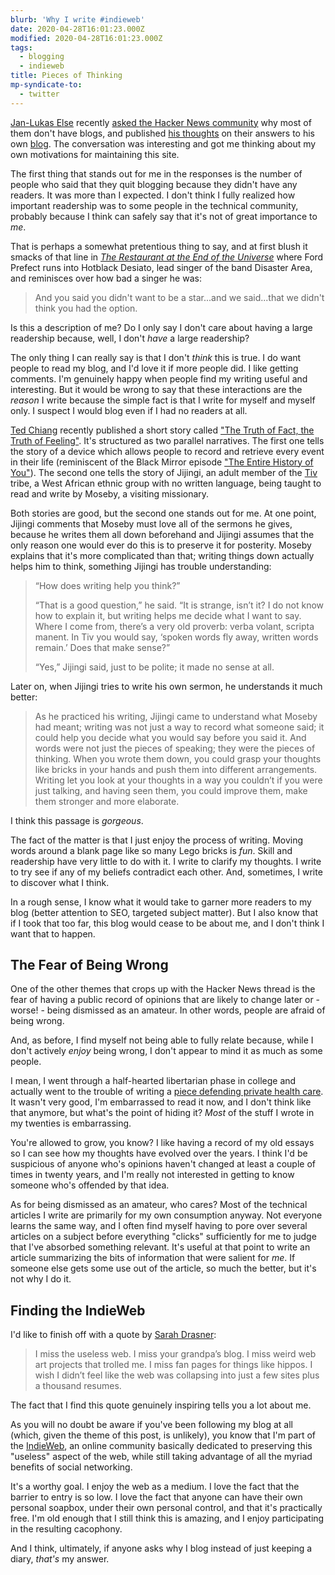```yaml
---
blurb: 'Why I write #indieweb'
date: 2020-04-28T16:01:23.000Z
modified: 2020-04-28T16:01:23.000Z
tags:
  - blogging
  - indieweb
title: Pieces of Thinking
mp-syndicate-to:
  - twitter
---
```


[Jan-Lukas Else][1] recently [asked the Hacker News community][2] why most
of them don't have blogs, and published [his thoughts][3] on their answers
to his own [blog][4].  The conversation was interesting and got me thinking
about my own motivations for maintaining this site.

The first thing that stands out for me in the responses is the number of
people who said that they quit blogging because they didn't have any
readers.  It was more than I expected.  I don't think I fully realized how
important readership was to some people in the technical community, probably
because I think can safely say that it's not of great importance to *me*.

That is perhaps a somewhat pretentious thing to say, and at first blush it
smacks of that line in *[The Restaurant at the End of the Universe][5]*
where Ford Prefect runs into Hotblack Desiato, lead singer of the band
Disaster Area, and reminisces over how bad a singer he was:

> And you said you didn't want to be a star...and we said...that we didn't
> think you had the option.

Is this a description of me?  Do I only say I don't care about having a
large readership because, well, I don't *have* a large readership?

The only thing I can really say is that I don't *think* this is true.  I do
want people to read my blog, and I'd love it if more people did.  I like
getting comments.  I'm genuinely happy when people find my writing useful
and interesting.  But it would be wrong to say that these interactions are
the *reason* I write because the simple fact is that I write for myself and
myself only.  I suspect I would blog even if I had no readers at all.

[Ted Chiang][6] recently published a short story called ["The Truth of Fact,
the Truth of Feeling"][7].  It's structured as two parallel narratives.  The
first one tells the story of a device which allows people to record and
retrieve every event in their life (reminiscent of the Black Mirror episode
["The Entire History of You"][9]).  The second one tells the story of
Jijingi, an adult member of the [Tiv][8] tribe, a West African ethnic group
with no written language, being taught to read and write by Moseby, a
visiting missionary.

Both stories are good, but the second one stands out for me.  At one point,
Jijingi comments that Moseby must love all of the sermons he gives, because
he writes them all down beforehand and Jijingi assumes that the only reason
one would ever do this is to preserve it for posterity.  Moseby explains
that it's more complicated than that; writing things down actually helps him
to think, something Jijingi has trouble understanding:

> “How does writing help you think?”
>
> “That is a good question,” he said. “It is strange, isn’t it? I do not
> know how to explain it, but writing helps me decide what I want to
> say. Where I come from, there’s a very old proverb: verba volant, scripta
> manent. In Tiv you would say, ‘spoken words fly away, written words
> remain.’ Does that make sense?”
>
> “Yes,” Jijingi said, just to be polite; it made no sense at all.

Later on, when Jijingi tries to write his own sermon, he understands it much
better:

> As he practiced his writing, Jijingi came to understand what Moseby had
> meant; writing was not just a way to record what someone said; it could
> help you decide what you would say before you said it. And words were not
> just the pieces of speaking; they were the pieces of thinking. When you
> wrote them down, you could grasp your thoughts like bricks in your hands
> and push them into different arrangements. Writing let you look at your
> thoughts in a way you couldn’t if you were just talking, and having seen
> them, you could improve them, make them stronger and more elaborate.

I think this passage is *gorgeous*.

The fact of the matter is that I just enjoy the process of writing.  Moving
words around a blank page like so many Lego bricks is *fun*.  Skill and
readership have very little to do with it.  I write to clarify my thoughts.
I write to try see if any of my beliefs contradict each other.  And,
sometimes, I write to discover what I think.

In a rough sense, I know what it would take to garner more readers to my
blog (better attention to SEO, targeted subject matter).  But I also know
that if I took that too far, this blog would cease to be about me, and I
don't think I want that to happen.

## The Fear of Being Wrong

One of the other themes that crops up with the Hacker News thread is the
fear of having a public record of opinions that are likely to change later
or - worse! - being dismissed as an amateur.  In other words, people are
afraid of being wrong.

And, as before, I find myself not being able to fully relate because, while
I don't actively *enjoy* being wrong, I don't appear to mind it as much as
some people.

I mean, I went through a half-hearted libertarian phase in college and
actually went to the trouble of writing a [piece defending private health
care][10].  It wasn't very good, I'm embarrassed to read it now, and I don't
think like that anymore, but what's the point of hiding it?  *Most* of the
stuff I wrote in my twenties is embarrassing.

You're allowed to grow, you know?  I like having a record of my old essays
so I can see how my thoughts have evolved over the years.  I think I'd be
suspicious of anyone who's opinions haven't changed at least a couple of
times in twenty years, and I'm really not interested in getting to know
someone who's offended by that idea.

As for being dismissed as an amateur, who cares?  Most of the technical
articles I write are primarily for my own consumption anyway.  Not everyone
learns the same way, and I often find myself having to pore over several
articles on a subject before everything "clicks" sufficiently for me to
judge that I've absorbed something relevant.  It's useful at that point to
write an article summarizing the bits of information that were salient for
*me*.  If someone else gets some use out of the article, so much the better,
but it's not why I do it.

## Finding the IndieWeb

I'd like to finish off with a quote by [Sarah Drasner][11]:

> I miss the useless web. I miss your grandpa’s blog. I miss weird web art
> projects that trolled me. I miss fan pages for things like hippos. I wish
> I didn’t feel like the web was collapsing into just a few sites plus a
> thousand resumes.

The fact that I find this quote genuinely inspiring tells you a lot about
me.

As you will no doubt be aware if you've been following my blog at all
(which, given the theme of this post, is unlikely), you know that I'm part
of the [IndieWeb][12], an online community basically dedicated to preserving
this "useless" aspect of the web, while still taking advantage of all the
myriad benefits of social networking.

It's a worthy goal.  I enjoy the web as a medium.  I love the fact that the
barrier to entry is so low.  I love the fact that anyone can have their own
personal soapbox, under their own personal control, and that it's
practically free.  I'm old enough that I still think this is amazing, and I
enjoy participating in the resulting cacophony.

And I think, ultimately, if anyone asks why I blog instead of just keeping a
diary, *that's* my answer.

[1]: https://jlelse.dev/
[2]: https://news.ycombinator.com/item?id=22910532
[3]: https://jlelse.blog/posts/why-no-blog/
[4]: https://jlelse.blog/
[5]: https://en.wikipedia.org/wiki/The_Restaurant_at_the_End_of_the_Universe
[6]: https://en.wikipedia.org/wiki/Ted_Chiang
[7]: https://en.wikipedia.org/wiki/The_Truth_of_Fact,_the_Truth_of_Feeling
[8]: https://en.wikipedia.org/wiki/Tiv_people
[9]: https://en.wikipedia.org/wiki/The_Entire_History_of_You
[10]: /oldsite/bioessay
[11]: https://sarahdrasnerdesign.com
[12]: https://indieweb.org/
